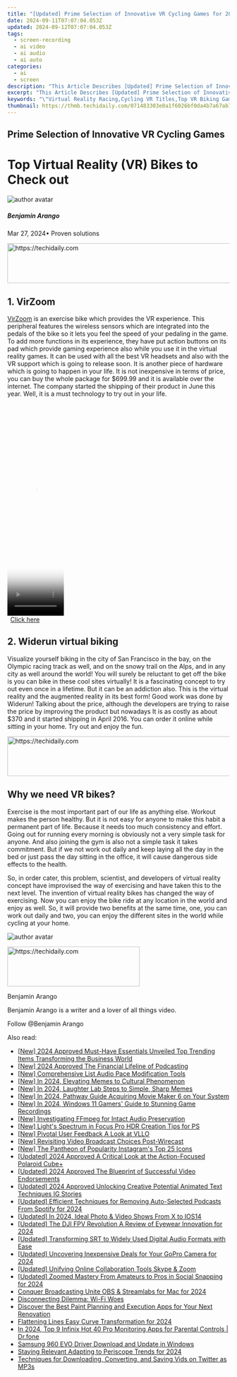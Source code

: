 ```yaml
---
title: "[Updated] Prime Selection of Innovative VR Cycling Games for 2024"
date: 2024-09-11T07:07:04.053Z
updated: 2024-09-12T07:07:04.053Z
tags: 
  - screen-recording
  - ai video
  - ai audio
  - ai auto
categories: 
  - ai
  - screen
description: "This Article Describes [Updated] Prime Selection of Innovative VR Cycling Games for 2024"
excerpt: "This Article Describes [Updated] Prime Selection of Innovative VR Cycling Games for 2024"
keywords: "\"Virtual Reality Racing,Cycling VR Titles,Top VR Biking Games,Innovative VR Sports,Premier VR Cycling,Cutting-Edge VR Cycling,Elite VR Bike Games\""
thumbnail: https://thmb.techidaily.com/071483303e8a1f6026bf0da4b7a67ab78d5daef3d5d188bd12d3a2359c4d77ed.jpg
---
```


## Prime Selection of Innovative VR Cycling Games

# Top Virtual Reality (VR) Bikes to Check out

![author avatar](https://images.wondershare.com/filmora/article-images/benjamin-arango-author.jpg)

##### Benjamin Arango

 Mar 27, 2024• Proven solutions





<!-- affiliate ads begin -->
<a href="https://appsumo.8odi.net/c/5597632/2118322/7443" target="_top" id="2118322">
  <img src="//a.impactradius-go.com/display-ad/7443-2118322" border="0" alt="https://techidaily.com" width="728" height="90"/>
</a>
<img height="0" width="0" src="https://appsumo.8odi.net/i/5597632/2118322/7443" style="position:absolute;visibility:hidden;" border="0" />
<!-- affiliate ads end -->




## 1\. VirZoom

[VirZoom](https://virzoom.com/) is an exercise bike which provides the VR experience. This peripheral features the wireless sensors which are integrated into the pedals of the bike so it lets you feel the speed of your pedaling in the game. To add more functions in its experience, they have put action buttons on its pad which provide gaming experience also while you use it in the virtual reality games. It can be used with all the best VR headsets and also with the VR support which is going to release soon. It is another piece of hardware which is going to happen in your life. It is not inexpensive in terms of price, you can buy the whole package for $699.99 and it is available over the internet. The company started the shipping of their product in June this year. Well, it is a must technology to try out in your life.





<!-- affiliate ads begin -->
<span id="1975648">
					<video width="128" height="480" style="cursor:pointer"
           poster="//a.impactradius-go.com/display-clicktoplayimage/1975648.png"
           onclick="if(!this.playClicked){this.play();this.setAttribute('controls',true);this.playClicked=true;}">
	   <source src="//a.impactradius-go.com/display-ad/22993-1975648">
	   <img src="//a.impactradius-go.com/display-clicktoplayimage/1975648.png" style="border: none; height: 100%; width: 100%; object-fit: contain">
	</video>
	<div style="width:80px;text-align:center"><a href="javascript:window.open(decodeURIComponent('https%3A%2F%2Fhomestyler.sjv.io%2Fc%2F5597632%2F1975648%2F22993'), '_blank');void(0);">Click here</a></div>
</span>
<img height="0" width="0" src="https://imp.pxf.io/i/5597632/1975648/22993" style="position:absolute;visibility:hidden;" border="0" />
<!-- affiliate ads end -->




## 2\. Widerun virtual biking

Visualize yourself biking in the city of San Francisco in the bay, on the Olympic racing track as well, and on the snowy trail on the Alps, and in any city as well around the world! You will surely be reluctant to get off the bike is you can bike in these cool sites virtually! It is a fascinating concept to try out even once in a lifetime. But it can be an addiction also. This is the virtual reality and the augmented reality in its best form! Good work was done by Widerun! Talking about the price, although the developers are trying to raise the price by improving the product but nowadays It is as costly as about $370 and it started shipping in April 2016\. You can order it online while sitting in your home. Try out and enjoy the fun.





<!-- affiliate ads begin -->
<a href="https://aligracehair.sjv.io/c/5597632/2135405/19272" target="_top" id="2135405">
  <img src="//a.impactradius-go.com/display-ad/19272-2135405" border="0" alt="https://techidaily.com" width="728" height="90"/>
</a>
<img height="0" width="0" src="https://aligracehair.sjv.io/i/5597632/2135405/19272" style="position:absolute;visibility:hidden;" border="0" />
<!-- affiliate ads end -->




## Why we need VR bikes?

Exercise is the most important part of our life as anything else. Workout makes the person healthy. But it is not easy for anyone to make this habit a permanent part of life. Because it needs too much consistency and effort. Going out for running every morning is obviously not a very simple task for anyone. And also joining the gym is also not a simple task it takes commitment. But if we not work out daily and keep laying all the day in the bed or just pass the day sitting in the office, it will cause dangerous side effects to the health.

So, in order cater, this problem, scientist, and developers of virtual reality concept have improvised the way of exercising and have taken this to the next level. The invention of virtual reality bikes has changed the way of exercising. Now you can enjoy the bike ride at any location in the world and enjoy as well. So, it will provide two benefits at the same time, one, you can work out daily and two, you can enjoy the different sites in the world while cycling at your home.

![author avatar](https://images.wondershare.com/filmora/article-images/benjamin-arango-author.jpg)





<!-- affiliate ads begin -->
<a href="https://25home.pxf.io/c/5597632/2123477/16836" target="_top" id="2123477">
  <img src="//a.impactradius-go.com/display-ad/16836-2123477" border="0" alt="https://techidaily.com" width="300" height="90"/>
</a>
<img height="0" width="0" src="https://25home.pxf.io/i/5597632/2123477/16836" style="position:absolute;visibility:hidden;" border="0" />
<!-- affiliate ads end -->




Benjamin Arango

Benjamin Arango is a writer and a lover of all things video.

Follow @Benjamin Arango


<ins class="adsbygoogle"
     style="display:block"
     data-ad-format="autorelaxed"
     data-ad-client="ca-pub-7571918770474297"
     data-ad-slot="1223367746"></ins>



<ins class="adsbygoogle"
     style="display:block"
     data-ad-client="ca-pub-7571918770474297"
     data-ad-slot="8358498916"
     data-ad-format="auto"
     data-full-width-responsive="true"></ins>










<span class="atpl-alsoreadstyle">Also read:</span>
<div><ul>
<li><a href="https://facebook-video-content.techidaily.com/new-2024-approved-must-have-essentials-unveiled-top-trending-items-transforming-the-business-world/"><u>[New] 2024 Approved Must-Have Essentials Unveiled Top Trending Items Transforming the Business World</u></a></li>
<li><a href="https://fox-boxes.techidaily.com/new-2024-approved-the-financial-lifeline-of-podcasting/"><u>[New] 2024 Approved The Financial Lifeline of Podcasting</u></a></li>
<li><a href="https://fox-boxes.techidaily.com/new-comprehensive-list-audio-pace-modification-tools/"><u>[New] Comprehensive List Audio Pace Modification Tools</u></a></li>
<li><a href="https://fox-boxes.techidaily.com/new-in-2024-elevating-memes-to-cultural-phenomenon/"><u>[New] In 2024, Elevating Memes to Cultural Phenomenon</u></a></li>
<li><a href="https://fox-boxes.techidaily.com/new-in-2024-laughter-lab-steps-to-simple-sharp-memes/"><u>[New] In 2024, Laughter Lab Steps to Simple, Sharp Memes</u></a></li>
<li><a href="https://fox-boxes.techidaily.com/new-in-2024-pathway-guide-acquiring-movie-maker-6-on-your-system/"><u>[New] In 2024, Pathway Guide Acquiring Movie Maker 6 on Your System</u></a></li>
<li><a href="https://on-screen-recording.techidaily.com/new-in-2024-windows-11-gamers-guide-to-stunning-game-recordings/"><u>[New] In 2024, Windows 11 Gamers' Guide to Stunning Game Recordings</u></a></li>
<li><a href="https://extra-support.techidaily.com/new-investigating-ffmpeg-for-intact-audio-preservation/"><u>[New] Investigating FFmpeg for Intact Audio Preservation</u></a></li>
<li><a href="https://fox-boxes.techidaily.com/new-lights-spectrum-in-focus-pro-hdr-creation-tips-for-ps/"><u>[New] Light's Spectrum in Focus Pro HDR Creation Tips for PS</u></a></li>
<li><a href="https://fox-boxes.techidaily.com/new-pivotal-user-feedback-a-look-at-vllo/"><u>[New] Pivotal User Feedback A Look at VLLO</u></a></li>
<li><a href="https://fox-boxes.techidaily.com/new-revisiting-video-broadcast-choices-post-wirecast/"><u>[New] Revisiting Video Broadcast Choices Post-Wirecast</u></a></li>
<li><a href="https://instagram-video-recordings.techidaily.com/new-the-pantheon-of-popularity-instagrams-top-25-icons/"><u>[New] The Pantheon of Popularity Instagram's Top 25 Icons</u></a></li>
<li><a href="https://fox-boxes.techidaily.com/updated-2024-approved-a-critical-look-at-the-action-focused-polaroid-cubeplus/"><u>[Updated] 2024 Approved A Critical Look at the Action-Focused Polaroid Cube+</u></a></li>
<li><a href="https://article-tips.techidaily.com/updated-2024-approved-the-blueprint-of-successful-video-endorsements/"><u>[Updated] 2024 Approved The Blueprint of Successful Video Endorsements</u></a></li>
<li><a href="https://fox-boxes.techidaily.com/updated-2024-approved-unlocking-creative-potential-animated-text-techniques-ig-stories/"><u>[Updated] 2024 Approved Unlocking Creative Potential Animated Text Techniques IG Stories</u></a></li>
<li><a href="https://fox-boxes.techidaily.com/updated-efficient-techniques-for-removing-auto-selected-podcasts-from-spotify-for-2024/"><u>[Updated] Efficient Techniques for Removing Auto-Selected Podcasts From Spotify for 2024</u></a></li>
<li><a href="https://fox-boxes.techidaily.com/updated-in-2024-ideal-photo-and-video-shows-from-x-to-ios14/"><u>[Updated] In 2024, Ideal Photo & Video Shows From X to IOS14</u></a></li>
<li><a href="https://fox-boxes.techidaily.com/updated-the-dji-fpv-revolution-a-review-of-eyewear-innovation-for-2024/"><u>[Updated] The DJI FPV Revolution A Review of Eyewear Innovation for 2024</u></a></li>
<li><a href="https://fox-boxes.techidaily.com/updated-transforming-srt-to-widely-used-digital-audio-formats-with-ease/"><u>[Updated] Transforming SRT to Widely Used Digital Audio Formats with Ease</u></a></li>
<li><a href="https://fox-boxes.techidaily.com/updated-uncovering-inexpensive-deals-for-your-gopro-camera-for-2024/"><u>[Updated] Uncovering Inexpensive Deals for Your GoPro Camera for 2024</u></a></li>
<li><a href="https://fox-boxes.techidaily.com/updated-unifying-online-collaboration-tools-skype-and-zoom/"><u>[Updated] Unifying Online Collaboration Tools Skype & Zoom</u></a></li>
<li><a href="https://fox-boxes.techidaily.com/updated-zoomed-mastery-from-amateurs-to-pros-in-social-snapping-for-2024/"><u>[Updated] Zoomed Mastery From Amateurs to Pros in Social Snapping for 2024</u></a></li>
<li><a href="https://extra-information.techidaily.com/conquer-broadcasting-unite-obs-and-streamlabs-for-mac-for-2024/"><u>Conquer Broadcasting Unite OBS & Streamlabs for Mac for 2024</u></a></li>
<li><a href="https://network-issues.techidaily.com/disconnecting-dilemma-wi-fi-woes/"><u>Disconnecting Dilemma: Wi-Fi Woes</u></a></li>
<li><a href="https://tech-renaissance.techidaily.com/discover-the-best-paint-planning-and-execution-apps-for-your-next-renovation/"><u>Discover the Best Paint Planning and Execution Apps for Your Next Renovation</u></a></li>
<li><a href="https://fox-boxes.techidaily.com/flattening-lines-easy-curve-transformation-for-2024/"><u>Flattening Lines Easy Curve Transformation for 2024</u></a></li>
<li><a href="https://android-location-track.techidaily.com/in-2024-top-9-infinix-hot-40-pro-monitoring-apps-for-parental-controls-drfone-by-drfone-virtual-android/"><u>In 2024, Top 9 Infinix Hot 40 Pro Monitoring Apps for Parental Controls | Dr.fone</u></a></li>
<li><a href="https://win-dash.techidaily.com/samsung-960-evo-driver-download-and-update-in-windows/"><u>Samsung 960 EVO Driver Download and Update in Windows</u></a></li>
<li><a href="https://fox-boxes.techidaily.com/staying-relevant-adapting-to-periscope-trends-for-2024/"><u>Staying Relevant Adapting to Periscope Trends for 2024</u></a></li>
<li><a href="https://fox-boxes.techidaily.com/techniques-for-downloading-converting-and-saving-vids-on-twitter-as-mp3s/"><u>Techniques for Downloading, Converting, and Saving Vids on Twitter as MP3s</u></a></li>
</ul></div>




